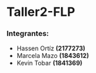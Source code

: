 # Taller2-FLP
### Integrantes:
- Hassen Ortíz **(2177273)**
- Marcela Mazo **(1843612)**
- Kevin Tobar **(1841369)**

